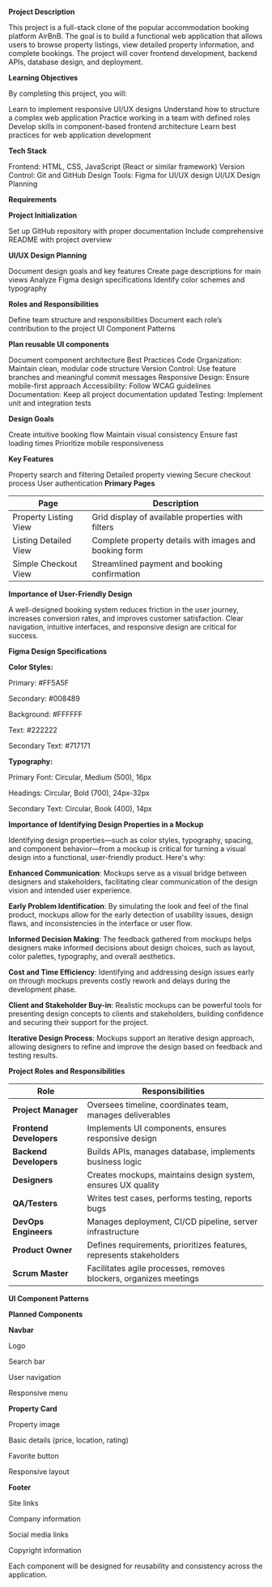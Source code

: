 **Project Description**

This project is a full-stack clone of the popular accommodation booking platform AirBnB. The goal is to build a functional web application that allows users to browse property listings, view detailed property information, and complete bookings. The project will cover frontend development, backend APIs, database design, and deployment.

**Learning Objectives**

By completing this project, you will:

Learn to implement responsive UI/UX designs
Understand how to structure a complex web application
Practice working in a team with defined roles
Develop skills in component-based frontend architecture
Learn best practices for web application development

**Tech Stack**

Frontend: HTML, CSS, JavaScript (React or similar framework)
Version Control: Git and GitHub
Design Tools: Figma for UI/UX design
UI/UX Design Planning

**Requirements**

**Project Initialization**

Set up GitHub repository with proper documentation
Include comprehensive README with project overview

**UI/UX Design Planning**

Document design goals and key features
Create page descriptions for main views
Analyze Figma design specifications
Identify color schemes and typography

**Roles and Responsibilities**

Define team structure and responsibilities
Document each role’s contribution to the project
UI Component Patterns

**Plan reusable UI components**

Document component architecture
Best Practices
Code Organization: Maintain clean, modular code structure
Version Control: Use feature branches and meaningful commit messages
Responsive Design: Ensure mobile-first approach
Accessibility: Follow WCAG guidelines
Documentation: Keep all project documentation updated
Testing: Implement unit and integration tests

**Design Goals**

Create intuitive booking flow
Maintain visual consistency
Ensure fast loading times
Prioritize mobile responsiveness

**Key Features**

Property search and filtering
Detailed property viewing
Secure checkout process
User authentication
**Primary Pages**

| Page                   | Description                                                  |
|------------------------|--------------------------------------------------------------|
| Property Listing View  | Grid display of available properties with filters            |
| Listing Detailed View  | Complete property details with images and booking form       |
| Simple Checkout View   | Streamlined payment and booking confirmation                 |

**Importance of User-Friendly Design**

A well-designed booking system reduces friction in the user journey, increases conversion rates, and improves customer satisfaction. Clear navigation, intuitive interfaces, and responsive design are critical for success.

**Figma Design Specifications**

**Color Styles:**

Primary: #FF5A5F

Secondary: #008489

Background: #FFFFFF

Text: #222222

Secondary Text: #717171

**Typography:**

Primary Font: Circular, Medium (500), 16px

Headings: Circular, Bold (700), 24px-32px

Secondary Text: Circular, Book (400), 14px

**Importance of Identifying Design Properties in a Mockup**

Identifying design properties—such as color styles, typography, spacing, and component behavior—from a mockup is critical for turning a visual design into a functional, user-friendly product. Here's why:

**Enhanced Communication**: Mockups serve as a visual bridge between designers and stakeholders, facilitating clear communication of the design vision and intended user experience. 

**Early Problem Identification**: By simulating the look and feel of the final product, mockups allow for the early detection of usability issues, design flaws, and inconsistencies in the interface or user flow. 

**Informed Decision Making**: The feedback gathered from mockups helps designers make informed decisions about design choices, such as layout, color palettes, typography, and overall aesthetics. 

**Cost and Time Efficiency**: Identifying and addressing design issues early on through mockups prevents costly rework and delays during the development phase. 

**Client and Stakeholder Buy-in**: Realistic mockups can be powerful tools for presenting design concepts to clients and stakeholders, building confidence and securing their support for the project. 

**Iterative Design Process**: Mockups support an iterative design approach, allowing designers to refine and improve the design based on feedback and testing results. 

**Project Roles and Responsibilities**

| Role                    | Responsibilities                                                              |
|--------------------     |-------------------------------------------------------------------------------|
| **Project Manager**     | Oversees timeline, coordinates team, manages deliverables                     |
| **Frontend Developers** | Implements UI components, ensures responsive design                           |
| **Backend Developers**  | Builds APIs, manages database, implements business logic                      |
| **Designers**           | Creates mockups, maintains design system, ensures UX quality                  |
| **QA/Testers**          | Writes test cases, performs testing, reports bugs                             |
| **DevOps Engineers**    | Manages deployment, CI/CD pipeline, server infrastructure                     |
| **Product Owner**       | Defines requirements, prioritizes features, represents stakeholders           |
| **Scrum Master**        | Facilitates agile processes, removes blockers, organizes meetings             |

**UI Component Patterns**

**Planned Components**

**Navbar**

Logo

Search bar

User navigation

Responsive menu

**Property Card**

Property image

Basic details (price, location, rating)

Favorite button

Responsive layout

**Footer**

Site links

Company information

Social media links

Copyright information


Each component will be designed for reusability and consistency across the application.
